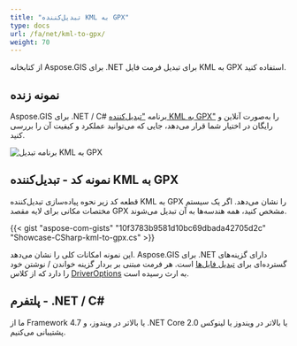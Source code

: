 ```yaml
---
title: "تبدیل‌کننده KML به GPX"
type: docs
url: /fa/net/kml-to-gpx/
weight: 70
---
```


از کتابخانه Aspose.GIS برای .NET برای تبدیل فرمت فایل KML به GPX استفاده کنید.

## **نمونه زنده**

Aspose.GIS برای .NET / C# برنامه ["تبدیل‌کننده KML به GPX"](https://products.aspose.app/gis/conversion/kml-to-gpx) را به‌صورت آنلاین و رایگان در اختیار شما قرار می‌دهد، جایی که می‌توانید عملکرد و کیفیت آن را بررسی کنید.

![برنامه تبدیل KML به GPX](conversion.png)

## **نمونه کد - تبدیل‌کننده KML به GPX**

قطعه کد زیر نحوه پیاده‌سازی تبدیل‌کننده KML به GPX را نشان می‌دهد. اگر یک سیستم مختصات مکانی برای لایه مقصد GPX مشخص کنید، همه هندسه‌ها به آن تبدیل می‌شوند. 

{{< gist "aspose-com-gists" "10f3783b9581d10bc69dbada42705d2c" "Showcase-CSharp-kml-to-gpx.cs" >}}

این نمونه امکانات کلی را نشان می‌دهد. Aspose.GIS برای .NET دارای گزینه‌های گسترده‌ای برای [تبدیل فایل‌ها](https://docs.aspose.com/gis/net/vector-layers/) است. هر فرمت مبتنی بر بردار گزینه خواندن / نوشتن خود را دارد که از کلاس [DriverOptions](https://reference.aspose.com/gis/net/aspose.gis/driveroptions) به ارث رسیده است.

## **پلتفرم - .NET / C#**

ما از Framework 4.7 یا بالاتر در ویندوز، و .NET Core 2.0 یا بالاتر در ویندوز یا لینوکس پشتیبانی می‌کنیم.
